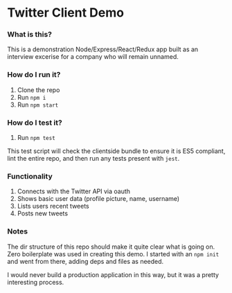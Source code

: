 # Twitter Client Demo

### What is this?

This is a demonstration Node/Express/React/Redux app built as an interview excerise for a company who will remain unnamed.

### How do I run it?

1. Clone the repo
2. Run `npm i`
3. Run `npm start`

### How do I test it?

1. Run `npm test`

This test script will check the clientside bundle to ensure it is ES5 compliant, lint the entire repo, and then run any tests present with `jest`.

### Functionality

1. Connects with the Twitter API via oauth
2. Shows basic user data (profile picture, name, username)
3. Lists users recent tweets
4. Posts new tweets

### Notes

The dir structure of this repo should make it quite clear what is going on. Zero boilerplate was used in creating this demo. I started with an `npm init` and went from there, adding deps and files as needed.

I would never build a production application in this way, but it was a pretty interesting process. 

